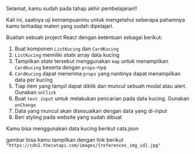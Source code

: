 Selamat, kamu sudah pada tahap akhir pembelajaran!!

Kali ini, saatnya uji kemampuanmu untuk mengetahui seberapa pahamnya kamu terhadap materi yang sudah dipelajari.

Buatlah sebuah project React dengan ketentuan sebagai berikut:
1. Buat komponen `ListKucing` dan `CardKucing`
2. `ListKucing` memiliki _state_ array data kucing
3. Tampilkan _state_ tersebut menggunakan `map` untuk menampilkan `CardKucing` beserta dengan `props`-nya
4. `CardKucing` dapat menerima `props` yang nantinya dapat menampilkan data per kucing
5. Tiap item yang tampil dapat diklik dan muncul sebuah modal atau alert. Gunakan `onClick`
6. Buat `text input` untuk melakukan pencarian pada data kucing. Gunakan `onChange`
7. Data yang muncul akan disesuaikan dengan data yang di-_input_
8. Beri styling pada website yang sudah dibuat

Kamu bisa menggunakan data kucing berikut
cats.json

gambar bisa kamu tampilkan dengan link berikut
`"https://cdn2.thecatapi.com/images/{references_img_id}.jpg"`

